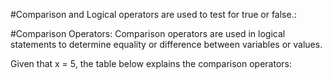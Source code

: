#Comparison and Logical operators are used to test for true or false.:

#Comparison Operators:
Comparison operators are used in logical statements to determine equality or difference between variables or values.

Given that x = 5, the table below explains the comparison operators: